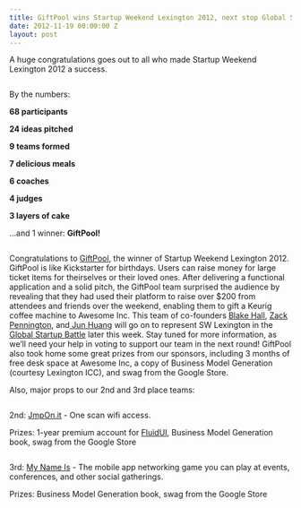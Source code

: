 ```yaml
---
title: GiftPool wins Startup Weekend Lexington 2012, next stop Global Startup Battle
date: 2012-11-19 00:00:00 Z
layout: post
---
```

 
<p>A huge congratulations goes out to all who made Startup Weekend Lexington 2012 a success.</p>
<p><img alt="" src="http://lexington.startupweekend.org/files/2012/11/photo-4-300x225.jpg"/></p>
<p>By the numbers:</p>
<p><strong>68 participants</strong></p>
<p><strong>24 ideas pitched</strong></p>
<p><strong>9 teams formed</strong></p>
<p><strong>7 delicious meals</strong></p>
<p><strong>6 coaches</strong></p>
<p><strong>4 judges</strong></p>
<p><strong>3 layers of cake</strong></p>
<p>&hellip;and 1 winner: <strong>GiftPool!</strong></p>
<p><strong><img alt="" src="http://lexington.startupweekend.org/files/2012/11/giftpool-team-300x231.jpg"/></strong></p>
<p>Congratulations to <a href="http://www.giftpool.co/" target="_blank">GiftPool</a>, the winner of Startup Weekend Lexington 2012. GiftPool is like Kickstarter for birthdays. Users can raise money for large ticket items for theirselves or their loved ones. After delivering a functional application and a solid pitch, the GiftPool team surprised the audience by revealing that they had used their platform to raise over $200 from attendees and friends over the weekend, enabling them to gift a Keurig coffee machine to Awesome Inc. This team of co-founders <a href="http://blakeshall.github.com/" target="_blank">Blake Hall</a>, <a href="http://zackpennington.com/" target="_blank">Zack Pennington</a>, and<a href="https://twitter.com/JunHuang4" target="_blank"> Jun Huang</a> will go on to represent SW Lexington in the <a href="http://globalstartupbattle.org/" target="_blank">Global Startup Battle</a> later this week. Stay tuned for more information, as we&rsquo;ll need your help in voting to support our team in the next round! GiftPool also took home some great prizes from our sponsors, including 3 months of free desk space at Awesome Inc, a copy of Business Model Generation (courtesy Lexington ICC), and swag from the Google Store.</p>
<p>Also, major props to our 2nd and 3rd place teams:</p>
<p><img alt="" src="http://lexington.startupweekend.org/files/2012/11/team_jmponit2-300x191.jpg"/></p>
<p>2nd: <a href="http://jmpon.it/" target="_blank">JmpOn.it</a> - One scan wifi access.</p>
<p>Prizes: 1-year premium account for <a href="http://www.fluidui.com/" target="_blank">FluidUI</a>, Business Model Generation book, swag from the Google Store</p>
<p><img alt="" src="http://lexington.startupweekend.org/files/2012/11/team_mynameis-300x182.jpg"/></p>
<p>3rd: <a href="http://mynameisgame.com/" target="_blank">My Name Is</a> - The mobile app networking game you can play at events, conferences, and other social gatherings.</p>
<p>Prizes: Business Model Generation book, swag from the Google Store</p>
